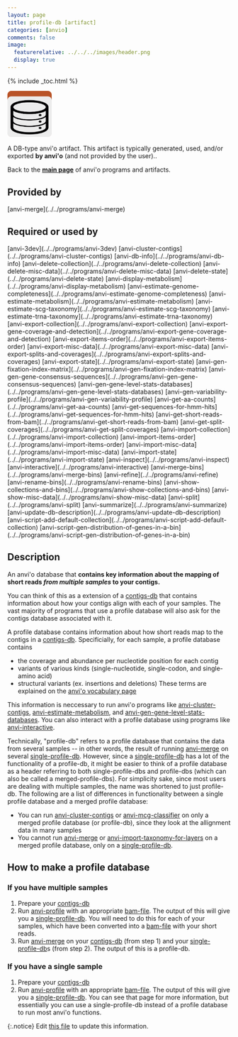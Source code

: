 ```yaml
---
layout: page
title: profile-db [artifact]
categories: [anvio]
comments: false
image:
  featurerelative: ../../../images/header.png
  display: true
---
```



{% include _toc.html %}


<img src="../../images/icons/DB.png" alt="DB" style="width:100px; border:none" />

A DB-type anvi'o artifact. This artifact is typically generated, used, and/or exported **by anvi'o** (and not provided by the user)..

Back to the **[main page](../../)** of anvi'o programs and artifacts.

## Provided by


<p style="text-align: left" markdown="1"><span class="artifact-p">[anvi-merge](../../programs/anvi-merge)</span></p>


## Required or used by


<p style="text-align: left" markdown="1"><span class="artifact-r">[anvi-3dev](../../programs/anvi-3dev)</span> <span class="artifact-r">[anvi-cluster-contigs](../../programs/anvi-cluster-contigs)</span> <span class="artifact-r">[anvi-db-info](../../programs/anvi-db-info)</span> <span class="artifact-r">[anvi-delete-collection](../../programs/anvi-delete-collection)</span> <span class="artifact-r">[anvi-delete-misc-data](../../programs/anvi-delete-misc-data)</span> <span class="artifact-r">[anvi-delete-state](../../programs/anvi-delete-state)</span> <span class="artifact-r">[anvi-display-metabolism](../../programs/anvi-display-metabolism)</span> <span class="artifact-r">[anvi-estimate-genome-completeness](../../programs/anvi-estimate-genome-completeness)</span> <span class="artifact-r">[anvi-estimate-metabolism](../../programs/anvi-estimate-metabolism)</span> <span class="artifact-r">[anvi-estimate-scg-taxonomy](../../programs/anvi-estimate-scg-taxonomy)</span> <span class="artifact-r">[anvi-estimate-trna-taxonomy](../../programs/anvi-estimate-trna-taxonomy)</span> <span class="artifact-r">[anvi-export-collection](../../programs/anvi-export-collection)</span> <span class="artifact-r">[anvi-export-gene-coverage-and-detection](../../programs/anvi-export-gene-coverage-and-detection)</span> <span class="artifact-r">[anvi-export-items-order](../../programs/anvi-export-items-order)</span> <span class="artifact-r">[anvi-export-misc-data](../../programs/anvi-export-misc-data)</span> <span class="artifact-r">[anvi-export-splits-and-coverages](../../programs/anvi-export-splits-and-coverages)</span> <span class="artifact-r">[anvi-export-state](../../programs/anvi-export-state)</span> <span class="artifact-r">[anvi-gen-fixation-index-matrix](../../programs/anvi-gen-fixation-index-matrix)</span> <span class="artifact-r">[anvi-gen-gene-consensus-sequences](../../programs/anvi-gen-gene-consensus-sequences)</span> <span class="artifact-r">[anvi-gen-gene-level-stats-databases](../../programs/anvi-gen-gene-level-stats-databases)</span> <span class="artifact-r">[anvi-gen-variability-profile](../../programs/anvi-gen-variability-profile)</span> <span class="artifact-r">[anvi-get-aa-counts](../../programs/anvi-get-aa-counts)</span> <span class="artifact-r">[anvi-get-sequences-for-hmm-hits](../../programs/anvi-get-sequences-for-hmm-hits)</span> <span class="artifact-r">[anvi-get-short-reads-from-bam](../../programs/anvi-get-short-reads-from-bam)</span> <span class="artifact-r">[anvi-get-split-coverages](../../programs/anvi-get-split-coverages)</span> <span class="artifact-r">[anvi-import-collection](../../programs/anvi-import-collection)</span> <span class="artifact-r">[anvi-import-items-order](../../programs/anvi-import-items-order)</span> <span class="artifact-r">[anvi-import-misc-data](../../programs/anvi-import-misc-data)</span> <span class="artifact-r">[anvi-import-state](../../programs/anvi-import-state)</span> <span class="artifact-r">[anvi-inspect](../../programs/anvi-inspect)</span> <span class="artifact-r">[anvi-interactive](../../programs/anvi-interactive)</span> <span class="artifact-r">[anvi-merge-bins](../../programs/anvi-merge-bins)</span> <span class="artifact-r">[anvi-refine](../../programs/anvi-refine)</span> <span class="artifact-r">[anvi-rename-bins](../../programs/anvi-rename-bins)</span> <span class="artifact-r">[anvi-show-collections-and-bins](../../programs/anvi-show-collections-and-bins)</span> <span class="artifact-r">[anvi-show-misc-data](../../programs/anvi-show-misc-data)</span> <span class="artifact-r">[anvi-split](../../programs/anvi-split)</span> <span class="artifact-r">[anvi-summarize](../../programs/anvi-summarize)</span> <span class="artifact-r">[anvi-update-db-description](../../programs/anvi-update-db-description)</span> <span class="artifact-r">[anvi-script-add-default-collection](../../programs/anvi-script-add-default-collection)</span> <span class="artifact-r">[anvi-script-gen-distribution-of-genes-in-a-bin](../../programs/anvi-script-gen-distribution-of-genes-in-a-bin)</span></p>


## Description

An anvi'o database that **contains key information about the mapping of short reads *from multiple samples* to your contigs.** 

You can think of this as a extension of a <span class="artifact-n">[contigs-db](/software/anvio/help/artifacts/contigs-db)</span> that contains information about how your contigs align with each of your samples. The vast majority of programs that use a profile database will also ask for the contigs database associated with it. 

A profile database contains information about how short reads map to the contigs in a <span class="artifact-n">[contigs-db](/software/anvio/help/artifacts/contigs-db)</span>. Specificially, for each sample, a profile database contains 
* the coverage and abundance per nucleotide position for each contig 
* variants of various kinds (single-nucleotide, single-codon, and single-amino acid)
* structural variants (ex. insertions and deletions)
These terms are explained on the [anvi'o vocabulary page](http://merenlab.org/vocabulary/)

This information is neccessary to run anvi'o programs like <span class="artifact-n">[anvi-cluster-contigs](/software/anvio/help/programs/anvi-cluster-contigs)</span>, <span class="artifact-n">[anvi-estimate-metabolism](/software/anvio/help/programs/anvi-estimate-metabolism)</span>, and <span class="artifact-n">[anvi-gen-gene-level-stats-databases](/software/anvio/help/programs/anvi-gen-gene-level-stats-databases)</span>. You can also interact with a profile database using programs like <span class="artifact-n">[anvi-interactive](/software/anvio/help/programs/anvi-interactive)</span>.

Technically, "profile-db" refers to a profile database that contains the data from several samples -- in other words, the result of running <span class="artifact-n">[anvi-merge](/software/anvio/help/programs/anvi-merge)</span> on several <span class="artifact-n">[single-profile-db](/software/anvio/help/artifacts/single-profile-db)</span>. However, since a <span class="artifact-n">[single-profile-db](/software/anvio/help/artifacts/single-profile-db)</span> has a lot of the functionality of a profile-db, it might be easier to think of a profile database as a header referring to both single-profile-dbs and profile-dbs (which can also be called a merged-profile-dbs). For simplicity sake, since most users are dealing with multiple samples, the name was shortened to just profile-db. The following are a list of differences in functionality between a single profile database and a merged profile database:
* You can run <span class="artifact-n">[anvi-cluster-contigs](/software/anvio/help/programs/anvi-cluster-contigs)</span> or <span class="artifact-n">[anvi-mcg-classifier](/software/anvio/help/programs/anvi-mcg-classifier)</span> on only a merged profile database (or profile-db), since they look at the allignment data in many samples 
* You cannot run <span class="artifact-n">[anvi-merge](/software/anvio/help/programs/anvi-merge)</span> or <span class="artifact-n">[anvi-import-taxonomy-for-layers](/software/anvio/help/programs/anvi-import-taxonomy-for-layers)</span> on a merged profile database, only on a <span class="artifact-n">[single-profile-db](/software/anvio/help/artifacts/single-profile-db)</span>.

## How to make a profile database

### If you have multiple samples 
1. Prepare your <span class="artifact-n">[contigs-db](/software/anvio/help/artifacts/contigs-db)</span>
2. Run <span class="artifact-n">[anvi-profile](/software/anvio/help/programs/anvi-profile)</span> with an appropriate <span class="artifact-n">[bam-file](/software/anvio/help/artifacts/bam-file)</span>. The output of this will give you a <span class="artifact-n">[single-profile-db](/software/anvio/help/artifacts/single-profile-db)</span>. You will need to do this for each of your samples, which have been converted into a <span class="artifact-n">[bam-file](/software/anvio/help/artifacts/bam-file)</span> with your short reads.
3. Run <span class="artifact-n">[anvi-merge](/software/anvio/help/programs/anvi-merge)</span> on your <span class="artifact-n">[contigs-db](/software/anvio/help/artifacts/contigs-db)</span> (from step 1) and your <span class="artifact-n">[single-profile-db](/software/anvio/help/artifacts/single-profile-db)</span>s (from step 2). The output of this is a profile-db.

### If you have a single sample
1. Prepare your <span class="artifact-n">[contigs-db](/software/anvio/help/artifacts/contigs-db)</span>
2. Run <span class="artifact-n">[anvi-profile](/software/anvio/help/programs/anvi-profile)</span> with an appropriate <span class="artifact-n">[bam-file](/software/anvio/help/artifacts/bam-file)</span>. The output of this will give you a <span class="artifact-n">[single-profile-db](/software/anvio/help/artifacts/single-profile-db)</span>. You can see that page for more information, but essentially you can use a single-profile-db instead of a profile database to run most anvi'o functions. 


{:.notice}
Edit [this file](https://github.com/merenlab/anvio/tree/master/anvio/docs/artifacts/profile-db.md) to update this information.

